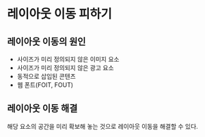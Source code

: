 # 레이아웃 이동 피하기

## 레이아웃 이동의 원인

- 사이즈가 미리 정의되지 않은 이미지 요소
- 사이즈가 미리 정의되지 않은 광고 요소
- 동적으로 삽입된 콘텐츠
- 웹 폰트(FOIT, FOUT)

## 레이아웃 이동 해결

해당 요소의 공간을 미리 확보해 놓는 것으로 레이아웃 이동을 해결할 수 있다.
